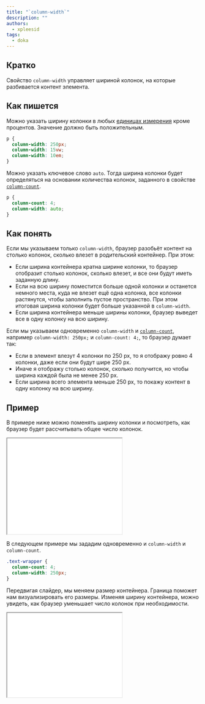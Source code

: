 ```yaml
---
title: "`column-width`"
description: ""
authors:
  - xpleesid
tags:
  - doka
---
```


## Кратко

Свойство `column-width` управляет шириной колонок, на которые разбивается контент элемента.

## Как пишется

Можно указать ширину колонки в любых [единицах измерения](/css/numeric-types) кроме процентов. Значение должно быть положительным.

```css
p {
  column-width: 250px;
  column-width: 15vw;
  column-width: 10em;
}
```

Можно указать ключевое слово `auto`. Тогда ширина колонки будет определяться на основании количества колонок, заданного в свойстве [`column-count`](/css/column-count).

```css
p {
  column-count: 4;
  column-width: auto;
}
```

## Как понять

Если мы указываем только `column-width`, браузер разобьёт контент на столько колонок, сколько влезет в родительский контейнер. При этом:
  - Если ширина контейнера кратна ширине колонки, то браузер отобразит столько колонок, сколько влезет, и все они будут иметь заданную длину.
  - Если на всю ширину поместится больше одной колонки и останется немного места, куда не влезет ещё одна колонка, все колонки растянутся, чтобы заполнить пустое пространство. При этом итоговая ширина колонки будет больше указанной в `column-width`.
  - Если ширина контейнера меньше ширины колонки, браузер выведет все в одну колонку на всю ширину.

Если мы указываем одновременно `column-width` и [`column-count`](/css/column-count), например `column-width: 250px;` и `column-count: 4;`, то браузер думает так:

- Если в элемент влезут 4 колонки по 250 px, то я отображу ровно 4 колонки, даже если они будут шире 250 px.
- Иначе я отображу столько колонок, сколько получится, но чтобы ширина каждой была не менее 250 px.
- Если ширина всего элемента меньше 250 px, то покажу контент в одну колонку на всю ширину.

## Пример

В примере ниже можно поменять ширину колонки и посмотреть, как браузер будет рассчитывать общее число колонок.

<iframe title="Изменение ширины колонки" src="demos/basic/" height="250"></iframe>

В следующем примере мы зададим одновременно и `column-width` и `column-count`.

```css
.text-wrapper {
  column-count: 4;
  column-width: 250px;
}
```

Передвигая слайдер, мы меняем размер контейнера. Граница поможет нам визуализировать его размеры. Изменяя ширину контейнера, можно увидеть, как браузер уменьшает число колонок при необходимости.

<iframe title="Изменение числа колонок браузером" src="demos/adaptive/" height="220"></iframe>
